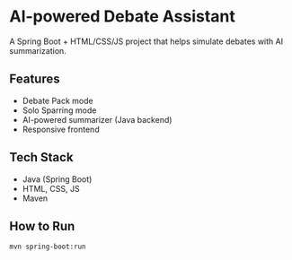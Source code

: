 # AI-powered Debate Assistant

A Spring Boot + HTML/CSS/JS project that helps simulate debates with AI summarization.

## Features
- Debate Pack mode
- Solo Sparring mode
- AI-powered summarizer (Java backend)
- Responsive frontend

## Tech Stack
- Java (Spring Boot)
- HTML, CSS, JS
- Maven

## How to Run
```bash
mvn spring-boot:run
